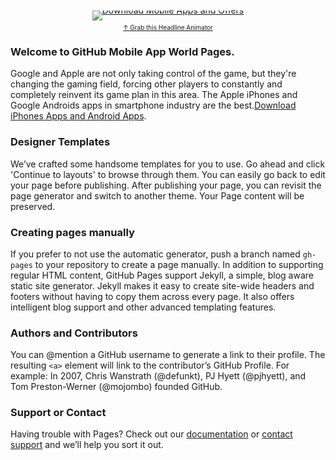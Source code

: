 <p style="margin-top:10px; margin-bottom:0; padding-bottom:0; text-align:center; line-height:0"><a target="_blank" href="http://feeds.feedburner.com/~r/mobile-apps-offer/~6/2"><img src="http://feeds.feedburner.com/mobile-apps-offer.2.gif" alt="Download Mobile Apps and Offers" style="border:0"></a></p><p style="margin-top:5px; padding-top:0; font-size:x-small; text-align:center"><a href="https://feedburner.google.com/fb/a/headlineanimator/install?id=hsdt574qu29tcu2jv5u3s9a5j4&amp;w=2" onclick="window.open(this.href, 'haHowto', 'width=520,height=600,toolbar=no,address=no,resizable=yes,scrollbars'); return false" target="_blank">&uarr; Grab this Headline Animator</a></p>

### Welcome to GitHub Mobile App World Pages. 
Google and Apple are not only taking control of the game, but they're changing the gaming field, forcing other players to constantly and completely reinvent its game plan in this area. The Apple iPhones and Google Androids apps in smartphone industry are the best.[Download iPhones Apps and Android Apps](https://cpalead.com/mobile/locker/?pub=563719&gateid=924117).


### Designer Templates
We’ve crafted some handsome templates for you to use. Go ahead and click 'Continue to layouts' to browse through them. You can easily go back to edit your page before publishing. After publishing your page, you can revisit the page generator and switch to another theme. Your Page content will be preserved.

### Creating pages manually
If you prefer to not use the automatic generator, push a branch named `gh-pages` to your repository to create a page manually. In addition to supporting regular HTML content, GitHub Pages support Jekyll, a simple, blog aware static site generator. Jekyll makes it easy to create site-wide headers and footers without having to copy them across every page. It also offers intelligent blog support and other advanced templating features.

### Authors and Contributors
You can @mention a GitHub username to generate a link to their profile. The resulting `<a>` element will link to the contributor’s GitHub Profile. For example: In 2007, Chris Wanstrath (@defunkt), PJ Hyett (@pjhyett), and Tom Preston-Werner (@mojombo) founded GitHub.

### Support or Contact
Having trouble with Pages? Check out our [documentation](https://help.github.com/pages) or [contact support](https://github.com/contact) and we’ll help you sort it out.